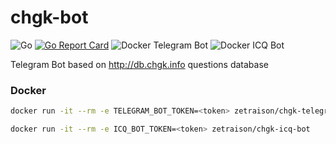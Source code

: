 # chgk-bot

![Go](https://github.com/zetraison/chgk-bot/workflows/Go/badge.svg)
[![Go Report Card](https://goreportcard.com/badge/github.com/zetraison/chgk-bot)](https://goreportcard.com/report/github.com/zetraison/chgk-bot)
![Docker Telegram Bot](https://github.com/zetraison/chgk-bot/workflows/Docker%20Telegram%20Bot/badge.svg)
![Docker ICQ Bot](https://github.com/zetraison/chgk-bot/workflows/Docker%20ICQ%20Bot/badge.svg)


Telegram Bot based on http://db.chgk.info questions database

### Docker
```bash
docker run -it --rm -e TELEGRAM_BOT_TOKEN=<token> zetraison/chgk-telegram-bot
```

```bash
docker run -it --rm -e ICQ_BOT_TOKEN=<token> zetraison/chgk-icq-bot
```
